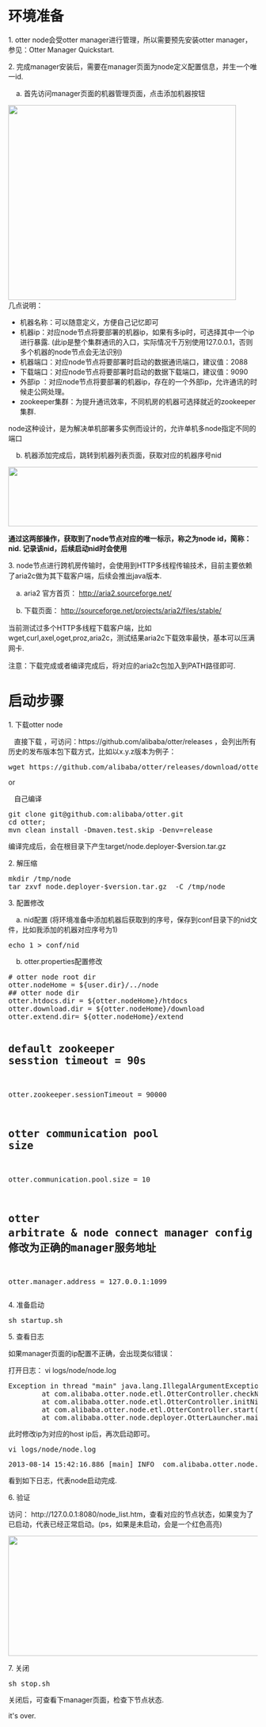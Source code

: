  <div class="blog_content">
    <div style="font-size: 14px;" class="iteye-blog-content-contain">
<h1>环境准备</h1>
<p>1.  otter node会受otter manager进行管理，所以需要预先安装otter manager，参见：Otter Manager Quickstart. </p>
<p>2.  完成manager安装后，需要在manager页面为node定义配置信息，并生一个唯一id. </p>
<p>&nbsp;&nbsp;&nbsp;   a.   首先访问manager页面的机器管理页面，点击添加机器按钮</p>
<p><img width="460" height="393" alt="" src="http://dl2.iteye.com/upload/attachment/0088/1859/f9420edd-2cd9-33a3-ae16-24139c4004af.png"><br>    几点说明： </p>
<ul>
<li>机器名称：可以随意定义，方便自己记忆即可</li>
<li>机器ip：对应node节点将要部署的机器ip，如果有多ip时，可选择其中一个ip进行暴露.  (此ip是整个集群通讯的入口，实际情况千万别使用127.0.0.1，否则多个机器的node节点会无法识别)</li>
<li>机器端口：对应node节点将要部署时启动的数据通讯端口，建议值：2088  </li>
<li>下载端口：对应node节点将要部署时启动的数据下载端口，建议值：9090</li>
<li>外部ip ：对应node节点将要部署的机器ip，存在的一个外部ip，允许通讯的时候走公网处理。</li>
<li>zookeeper集群：为提升通讯效率，不同机房的机器可选择就近的zookeeper集群.  </li>
</ul>
<p>   node这种设计，是为解决单机部署多实例而设计的，允许单机多node指定不同的端口</p>
<p> </p>
<p>&nbsp;&nbsp;&nbsp;   b.  机器添加完成后，跳转到机器列表页面，获取对应的机器序号nid</p>
<p><img width="695" height="120" alt="" src="http://dl2.iteye.com/upload/attachment/0088/1861/06e5d134-4576-3a52-bbc8-8423173603ec.png"><br> </p>
<p> </p>
<p>    <strong>通过这两部操作，获取到了node节点对应的唯一标示，称之为node id，简称：nid.  记录该nid，后续启动nid时会使用</strong></p>
<p> </p>
<p><strong>   </strong><span style="line-height: 1.5;">3.  node节点进行跨机房传输时，会使用到HTTP多线程传输技术，目前主要依赖了aria2c做为其下载客户端，后续会推出java版本.   </span></p>
<p><span style="line-height: 1.5;">&nbsp;&nbsp;&nbsp;       a.  aria2 官方首页： </span><a style="line-height: 1.5;" href="http://aria2.sourceforge.net/">http://aria2.sourceforge.net/</a></p>
<p>&nbsp;&nbsp;&nbsp;       b.  下载页面： <a style="line-height: 1.5;" href="http://sourceforge.net/projects/aria2/files/stable/">http://sourceforge.net/projects/aria2/files/stable/</a></p>
<p>      当前测试过多个HTTP多线程下载客户端，比如wget,curl,axel,oget,proz,aria2c，测试结果<span style="line-height: 1.5;">aria2c下载效率最快，基本可以压满网卡.  </span></p>
<p><span style="line-height: 1.5;">      注意：下载完成或者编译完成后，将对应的aria2c包加入到PATH路径即可.  </span></p>
<p> </p>
<h1>启动步骤</h1>
<p>1.  下载otter node</p>
<p>    &nbsp;&nbsp;&nbsp;直接下载 ，可访问：https://github.com/alibaba/otter/releases ，会列出所有历史的发布版本包下载方式，比如以x.y.z版本为例子：</p>
<pre class="java" name="code">wget https://github.com/alibaba/otter/releases/download/otter-x.y.z/node.deployer-x.y.z.tar.gz</pre>
<p> or </p>
<p>   &nbsp;&nbsp;&nbsp;自己编译</p>
<pre class="java" name="code">git clone git@github.com:alibaba/otter.git  
cd otter;   
mvn clean install -Dmaven.test.skip -Denv=release  </pre>
<p> 编译完成后，会在根目录下产生target/node.deployer-$version.tar.gz</p>
<p> </p>
<p>2.  解压缩</p>
<pre class="java" name="code">mkdir /tmp/node
tar zxvf node.deployer-$version.tar.gz  -C /tmp/node  </pre>
<p> </p>
<p>3.  配置修改</p>
<p> &nbsp;&nbsp;&nbsp;   a.  nid配置  (将环境准备中添加机器后获取到的序号，保存到conf目录下的nid文件，比如我添加的机器对应序号为1)</p>
<pre class="java" name="code">echo 1 &gt; conf/nid</pre>
<p> &nbsp;&nbsp;&nbsp;   b.  otter.properties配置修改</p>
<p>    </p>
<pre class="java" name="code"># otter node root dir
otter.nodeHome = ${user.dir}/../node 
## otter node dir
otter.htdocs.dir = ${otter.nodeHome}/htdocs
otter.download.dir = ${otter.nodeHome}/download
otter.extend.dir= ${otter.nodeHome}/extend

## default zookeeper sesstion timeout = 90s
otter.zookeeper.sessionTimeout = 90000

## otter communication pool size
otter.communication.pool.size = 10

## otter arbitrate &amp; node connect manager config ， 修改为正确的manager服务地址
otter.manager.address = 127.0.0.1:1099
</pre>
<p> </p>
<p>4.  准备启动</p>
<pre class="java" name="code">sh startup.sh</pre>
<p> </p>
<p>5.  查看日志  </p>
<p>    如果manager页面的ip配置不正确，会出现类似错误：</p>
<p>    打开日志： vi logs/node/node.log </p>
<pre class="java" name="code">Exception in thread "main" java.lang.IllegalArgumentException: node[1] ip[127.0.0.1] port[2088] , but your host ip[10.12.48.215] is not matched!
        at com.alibaba.otter.node.etl.OtterController.checkNidVaild(OtterController.java:245)
        at com.alibaba.otter.node.etl.OtterController.initNid(OtterController.java:230)
        at com.alibaba.otter.node.etl.OtterController.start(OtterController.java:73)
        at com.alibaba.otter.node.deployer.OtterLauncher.main(OtterLauncher.java:25)</pre>
<p>    此时修改ip为对应的host ip后，再次启动即可。 </p>
<pre class="java" name="code">vi logs/node/node.log</pre>
<pre class="java" name="code">2013-08-14 15:42:16.886 [main] INFO  com.alibaba.otter.node.deployer.OtterLauncher - INFO ## the otter server is running now ......</pre>
<p>    看到如下日志，代表node启动完成.  </p>
<p> </p>
<p>6.  验证</p>
<p>  访问： http://127.0.0.1:8080/node_list.htm，查看对应的节点状态，如果变为了已启动，代表已经正常启动。(ps，如果是未启动，会是一个红色高亮)</p>
<p><img width="693" height="242" alt="" src="http://dl2.iteye.com/upload/attachment/0088/1904/fae149d6-8790-3a3b-af58-2981c8784c4e.png"></p>
<p> </p>
<p>7.  关闭 </p>
<pre class="java" name="code">sh stop.sh</pre>
<p>    关闭后，可查看下manager页面，检查下节点状态. </p>
<p> </p>
<p>it's  over. <br> </p>
</div>